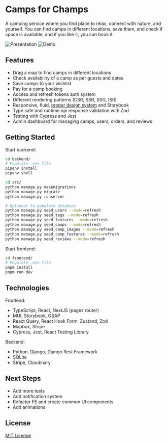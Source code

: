 # Camps for Champs

A camping service where you find place to relax, connect with nature, and yourself. You can find camps in different locations, save them, and check if space is available, and if you like it, you can book it.

![Presentation](./media/presentation.png)
![Demo](https://youtu.be/IXhIfAi1fXw)

## Features

- Drag a map to find camps in different locations
- Check availability of a camp as per guests and dates
- Save camps to your wishlist
- Pay for a camp booking
- Access and refresh tokens auth system
- Different rendering patterns (CSR, SSR, SSG, ISR)
- Responsive, fluid, [proper design system](https://www.figma.com/design/UVRba5oef3CqS1ifs5JPV9/camps-for-champs?node-id=10-2396&t=iK4PHZk7PpzvcuDD-1) and Storybook
- Type safe and runtime api response validation with Zod
- Testing with Cypress and Jest
- Admin dashboard for managing camps, users, orders, and reviews

## Getting Started

Start backend:

```bash
cd backend/
# Populate .env file
pipenv install
pipenv shell

cd src/
python manage.py makemigrations
python manage.py migrate
python manage.py runserver

# Optional to populate database
python manage.py seed_users --mode=refresh
python manage.py seed_tags --mode=refresh
python manage.py seed_features --mode=refresh
python manage.py seed_camps --mode=refresh
python manage.py seed_camp_images --mode=refresh
python manage.py seed_camp_features --mode=refresh
python manage.py seed_reviews --mode=refresh
```

Start frontend:

```bash
cd frontend/
# Populate .env file
pnpm install
pnpm run dev
```

## Technologies

Frontend:

- TypeScript, React, NextJS (pages router)
- MUI, Storybook, GSAP
- React Query, React Hook Form, Zustand, Zod
- Mapbox, Stripe
- Cypress, Jest, React Testing Library

Backend:

- Python, Django, Django Rest Framework
- SQLite
- Stripe, Cloudinary

## Next Steps

- Add more tests
- Add notification system
- Refactor FE and create common UI components
- Add animations

## License

[MIT License](./LICENSE)

